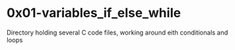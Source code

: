 # 0x01-variables_if_else_while

Directory holding several C code files, working around eith conditionals and loops